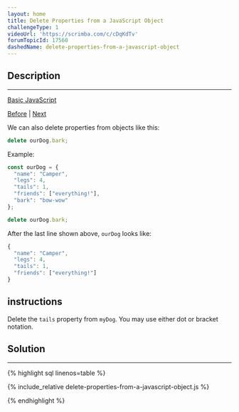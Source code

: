 ```yaml
---
layout: home
title: Delete Properties from a JavaScript Object
challengeType: 1
videoUrl: 'https://scrimba.com/c/cDqKdTv'
forumTopicId: 17560
dashedName: delete-properties-from-a-javascript-object
---
```


<div class="row">
<div class="columnStmt" markdown="1">

## Description
------

[Basic JavaScript](./README.md) 

[Before](./add-new-properties-to-a-javascript-object.md)  | [Next](./using-objects-for-lookups.md) 

We can also delete properties from objects like this:

```js
delete ourDog.bark;
```

Example:

```js
const ourDog = {
  "name": "Camper",
  "legs": 4,
  "tails": 1,
  "friends": ["everything!"],
  "bark": "bow-wow"
};

delete ourDog.bark;
```

After the last line shown above, `ourDog` looks like:

```js
{
  "name": "Camper",
  "legs": 4,
  "tails": 1,
  "friends": ["everything!"]
}
```

##  instructions 

Delete the `tails` property from `myDog`. You may use either dot or bracket notation.

</div>
<div class="columnSol" markdown="1">

## Solution
------

{% highlight sql linenos=table %}

{% include_relative delete-properties-from-a-javascript-object.js %}

{% endhighlight %}

</div>
</div>

